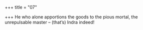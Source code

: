 +++
title = "07"

+++
He who alone apportions the goods to the pious mortal,
the unrepulsable master – (that’s) Indra indeed!